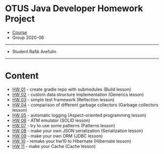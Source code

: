 ﻿# OTUS Java Developer Homework Project

* [Course](https://otus.ru/lessons/razrabotchik-java/?int_source=courses_catalog&int_term=programming)
* Group 2020-06
---
* Student Rafik Arefulin
---
# Content
* [HW 01](./hw01-gradle) - create gradle repo with submodules (Build lesson)
* [HW 02](./hw02-DIYArray) - custom data structure implementation (Generics lesson)
* [HW 03](./hw03-reflection) - simple test framework (Reflection lesson)
* [HW 04](./hw04-GC) - comparison of different garbage collectors (Garbage collectors lesson)
* [HW 05](./hw05-AOP) - automatic logging (Aspect-oriented programming lesson)
* [HW 06](./hw06-ATM) - ATM emulator (SOLID lesson)
* [HW 07](./hw07-Patterns) - try to use some patterns (Patterns lesson)
* [HW 08](./hw08-Serialization) - make your own JSON serialization (Serialization lesson)
* [HW 09](./hw09-ORM) - make your own ORM (JDBC lesson)
* [HW 10](./hw10-Hibernate) - remake your hw10 to Hibernate (Hibernate lesson)
* [HW 11](./hw11-Cache) - make your Cache (Cache lesson)


